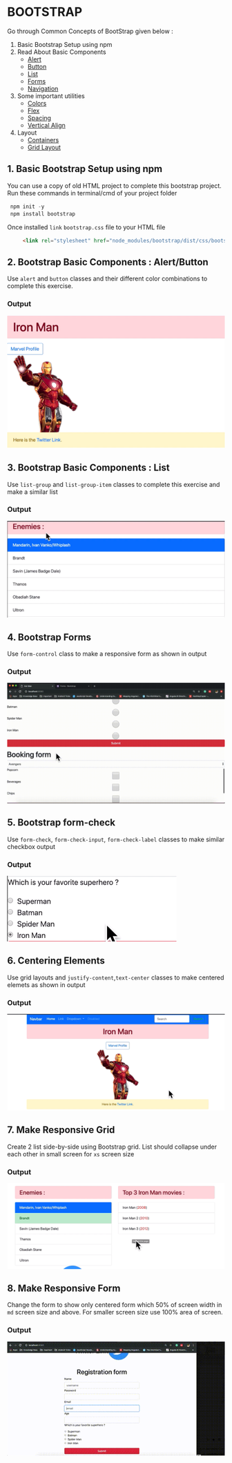 # BOOTSTRAP

Go through Common Concepts of BootStrap given below :

1. Basic Bootstrap Setup using npm
2. Read About Basic Components
    * [Alert](https://getbootstrap.com/docs/4.3/components/alerts/)
    * [Button](https://getbootstrap.com/docs/4.3/components/buttons/)
    * [List](https://getbootstrap.com/docs/4.3/components/list-group/)
    * [Forms](https://getbootstrap.com/docs/4.3/components/forms/)
    * [Navigation](https://getbootstrap.com/docs/4.3/components/navs/)
3. Some important utilities    
    * [Colors](https://getbootstrap.com/docs/4.3/utilities/colors/)
    * [Flex](https://getbootstrap.com/docs/4.3/utilities/flex/)
    * [Spacing](https://getbootstrap.com/docs/4.3/utilities/spacing/)
    * [Vertical Align](https://getbootstrap.com/docs/4.3/utilities/vertical-align/)
4. Layout 
    * [Containers](https://getbootstrap.com/docs/4.3/layout/overview/)
    * [Grid Layout](https://getbootstrap.com/docs/4.3/layout/grid/)   


## 1. Basic Bootstrap Setup using npm
You can use a copy of old HTML project to complete this bootstrap project.
Run these commands in terminal/cmd of your project folder

```javascript
 npm init -y
 npm install bootstrap
```

Once installed `link` `bootstrap.css` file to your HTML file

```HTML
     <link rel="stylesheet" href="node_modules/bootstrap/dist/css/bootstrap.css">

```

## 2. Bootstrap Basic Components : Alert/Button

Use `alert` and `button` classes and their different color combinations to complete this exercise.

### Output

![Output 1](./images/1.png)


## 3. Bootstrap Basic Components : List

Use `list-group` and `list-group-item` classes to complete this exercise and make a similar list

### Output

![Output 2](./images/2.png)

## 4. Bootstrap Forms

Use `form-control` class to make a responsive form as shown in output

### Output

![Output 3](./images/3_forms.gif)


## 5. Bootstrap form-check

Use `form-check`, `form-check-input`, `form-check-label` classes to make similar checkbox output

### Output

![Output 4](./images/4.png)

## 6. Centering Elements

Use grid layouts and `justify-content`,`text-center` classes to make centered elemets as shown in output

### Output

![Output 5](./images/5.png)

## 7. Make Responsive Grid

Create 2 list side-by-side using Bootstrap grid. List should collapse under each other in small screen for `xs` screen size

### Output

![Output 6](./images/6.png)

## 8. Make Responsive Form

Change the form to show only centered form which 50% of screen width in `md` screen size and above. For smaller screen size use 100% area of screen.

### Output

![Output 7](./images/7_responsive.gif)
